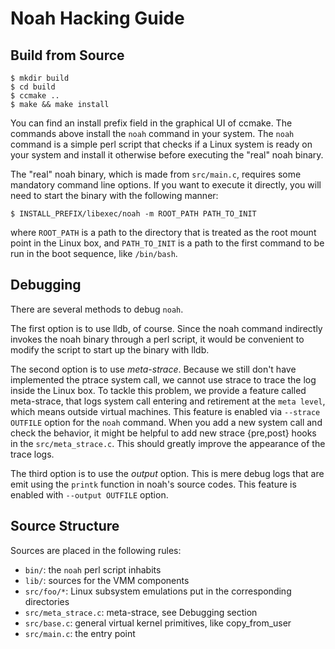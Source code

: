 # Noah Hacking Guide

## Build from Source

```console
$ mkdir build
$ cd build
$ ccmake ..
$ make && make install
```

You can find an install prefix field in the graphical UI of ccmake. The commands above install the `noah` command in your system. The `noah` command is a simple perl script that checks if a Linux system is ready on your system and install it otherwise before executing the "real" noah binary.

The "real" noah binary, which is made from `src/main.c`, requires some mandatory command line options. If you want to execute it directly, you will need to start the binary with the following manner:

```console
$ INSTALL_PREFIX/libexec/noah -m ROOT_PATH PATH_TO_INIT
```
where `ROOT_PATH` is a path to the directory that is treated as the root mount point in the Linux box, and `PATH_TO_INIT` is a path to the first command to be run in the boot sequence, like `/bin/bash`.

## Debugging

There are several methods to debug `noah`.

The first option is to use lldb, of course. Since the noah command indirectly invokes the noah binary through a perl script, it would be convenient to modify the script to start up the binary with lldb.

The second option is to use _meta-strace_. Because we still don't have implemented the ptrace system call, we cannot use strace to trace the log inside the Linux box. To tackle this problem, we provide a feature called meta-strace, that logs system call entering and retirement at the `meta level`, which means outside virtual machines. This feature is enabled via `--strace OUTFILE` option for the `noah` command. When you add a new system call and check the behavior, it might be helpful to add new strace {pre,post} hooks in the `src/meta_strace.c`. This should greatly improve the appearance of the trace logs.

The third option is to use the _output_ option. This is mere debug logs that are emit using the `printk` function in noah's source codes. This feature is enabled with `--output OUTFILE` option.

## Source Structure

Sources are placed in the following rules:

- `bin/`: the `noah` perl script inhabits
- `lib/`: sources for the VMM components
- `src/foo/*`: Linux subsystem emulations put in the corresponding directories
- `src/meta_strace.c`: meta-strace, see Debugging section
- `src/base.c`: general virtual kernel primitives, like copy_from_user
- `src/main.c`: the entry point
